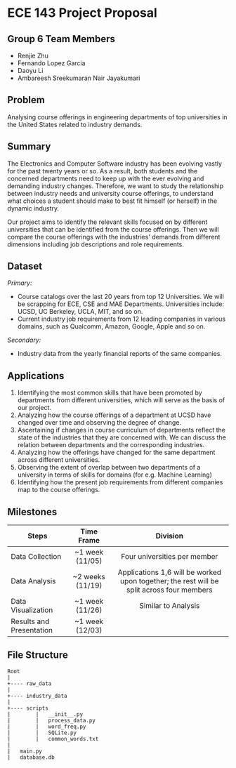 # ECE 143 Project Proposal
## Group 6 Team Members
- Renjie Zhu
- Fernando Lopez Garcia
- Daoyu Li
- Ambareesh Sreekumaran Nair Jayakumari

## Problem
Analysing course offerings in engineering departments of top universities in the United States related to industry demands.

## Summary
The Electronics and Computer Software industry has been evolving vastly for the past twenty years or so. As a result, both students and the concerned departments need to keep up with the ever evolving and demanding industry changes. Therefore, we want to study the relationship between industry needs and university course offerings, to understand what choices a student should make to best fit himself (or herself) in the dynamic industry.

Our project aims to identify the relevant skills focused on by different universities that can be identified from the course offerings. Then we will compare the course offerings with the industries' demands from different dimensions including job descriptions and role requirements.

## Dataset
*Primary:*
- Course catalogs over the last 20 years from top 12 Universities. We will be scrapping for ECE, CSE and MAE Departments. Universities include: UCSD, UC Berkeley, UCLA, MIT, and so on.
- Current industry job requirements from 12 leading companies in various domains, such as Qualcomm, Amazon, Google, Apple and so on.

*Secondary:*
- Industry data from the yearly financial reports of the same companies.

## Applications
1. Identifying the most common skills that have been promoted by departments from different universities, which will serve as the basis of our project.
2. Analyzing how the course offerings of a department at UCSD have changed over time and observing the degree of change.
3. Ascertaining if changes in course curriculum of departments reflect the state of the industries that they are concerned with. We can discuss the relation between departments and the corresponding industries.
4. Analyzing how the offerings have changed for the same department across different universities.
5. Observing the extent of overlap between two departments of a university in terms of skills for domains (for e.g. Machine Learning)
6. Identifying how the present job requirements from different companies map to the course offerings.

## Milestones
| Steps                    | Time Frame       | Division                     |
| ------------------------ |:----------------:| :---------------------------:|
| Data Collection          | ~1 week (11/05)  | Four universities per member |
| Data Analysis            | ~2 weeks (11/19) | Applications 1,6 will be worked upon together; the rest will be split across four members  |
| Data Visualization       | ~1 week (11/26)  |  Similar to Analysis         |
| Results and Presentation | ~1 week (12/03)  |                              | 

## File Structure

```
Root
|
+---- raw_data
|
+---- industry_data
|
+---- scripts
|        |   __init__.py
|        |   process_data.py
|        |   word_freq.py
|        |   SQLite.py
|        |   common_words.txt
|
|   main.py
|   database.db 
```